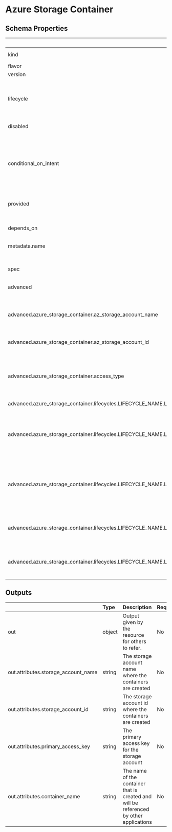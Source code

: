 # Azure Storage Container

## Schema Properties

|                                                                                                           | Type                                     | Description                                                                                                                                                                    | Required   |
|:----------------------------------------------------------------------------------------------------------|:-----------------------------------------|:-------------------------------------------------------------------------------------------------------------------------------------------------------------------------------|:-----------|
| kind                                                                                                      | enum: azure_storage_container            |                                                                                                                                                                                | Yes        |
| flavor                                                                                                    | enum: default                            |                                                                                                                                                                                | Yes        |
| version                                                                                                   | enum: 0.1, latest                        |                                                                                                                                                                                | Yes        |
| lifecycle                                                                                                 | enum: ENVIRONMENT, ENVIRONMENT_BOOTSTRAP | This field describes the phase in which the resource has to be invoked (`ENVIRONMENT` or `ENVIRONMENT_BOOTSTRAP`)                                                              | No         |
| disabled                                                                                                  | boolean                                  | Flag to disable the resource                                                                                                                                                   | No         |
| conditional_on_intent                                                                                     | string                                   | Flag to enable the resource based on intent availability. eg mysql if mysql dashboard is required to be deployed. Note: Need to have the instance running beforehand to avail. | No         |
| provided                                                                                                  | boolean                                  | Flag to tell if the resource should not be provisioned by facets                                                                                                               | No         |
| depends_on                                                                                                | array                                    | Dependencies on other resources. e.g. application x may depend on mysql                                                                                                        | No         |
| metadata.name                                                                                             | string                                   | Name of the resource                                                                                                                                                           | No         |
|                                                                                                           |                                          |     - if not specified, fallback is the `filename`                                                                                                                             |            |
| spec                                                                                                      | object                                   |                                                                                                                                                                                | Yes        |
| advanced                                                                                                  | object                                   | Additional fields if any for a particular implementation of a resource                                                                                                         | No         |
| advanced.azure_storage_container.az_storage_account_name                                                  | string                                   | The name of the storage account which you want this container to be added                                                                                                      | No         |
| advanced.azure_storage_container.az_storage_account_id                                                    | string                                   | The id of the storage account which you want this container to be added                                                                                                        | No         |
| advanced.azure_storage_container.access_type                                                              | enum: blob, container, private           | The Access Level configured for this Container. Possible values are blob, container or private. Defaults to private                                                            | No         |
| advanced.azure_storage_container.lifecycles.LIFECYCLE_NAME.LIFECYCLE_NAME_NAME.prefix_match               | array                                    | An array of strings for prefixes to be matched.                                                                                                                                | No         |
| advanced.azure_storage_container.lifecycles.LIFECYCLE_NAME.LIFECYCLE_NAME_NAME.tier_to_cool_after_days    | integer                                  | The age in days after last modification to tier blobs to cool storage. Supports blob currently at Hot tier. Must be between 0 and 99999. Defaults to -1                        | No         |
| advanced.azure_storage_container.lifecycles.LIFECYCLE_NAME.LIFECYCLE_NAME_NAME.tier_to_archive_after_days | integer                                  | The age in days after last modification to tier blobs to archive storage. Supports blob currently at Hot or Cool tier. Must be between 0 and 99999. Defaults to -1             | No         |
| advanced.azure_storage_container.lifecycles.LIFECYCLE_NAME.LIFECYCLE_NAME_NAME.delete_after_days          | integer                                  | The age in days after last modification to delete the blob. Must be between 0 and 99999. Defaults to -1                                                                        | No         |
| advanced.azure_storage_container.lifecycles.LIFECYCLE_NAME.LIFECYCLE_NAME_NAME.snapshot_delete_after_days | integer                                  | The age in days after creation to delete the blob snapshot. Must be between 0 and 99999. Defaults to -1                                                                        | No         |

## Outputs

|                                     | Type   | Description                                                                            | Required   | Referencing                                                                  |
|:------------------------------------|:-------|:---------------------------------------------------------------------------------------|:-----------|:-----------------------------------------------------------------------------|
| out                                 | object | Output given by the resource for others to refer.                                      | No         | ${azure_storage_container.RESOURCE_NAME.out}                                 |
| out.attributes.storage_account_name | string | The storage account name where the containers are created                              | No         | ${azure_storage_container.RESOURCE_NAME.out.attributes.storage_account_name} |
| out.attributes.storage_account_id   | string | The storage account id where the containers are created                                | No         | ${azure_storage_container.RESOURCE_NAME.out.attributes.storage_account_id}   |
| out.attributes.primary_access_key   | string | The primary access key for the storage account                                         | No         | ${azure_storage_container.RESOURCE_NAME.out.attributes.primary_access_key}   |
| out.attributes.container_name       | string | The name of the container that is created and will be referenced by other applications | No         | ${azure_storage_container.RESOURCE_NAME.out.attributes.container_name}       |

